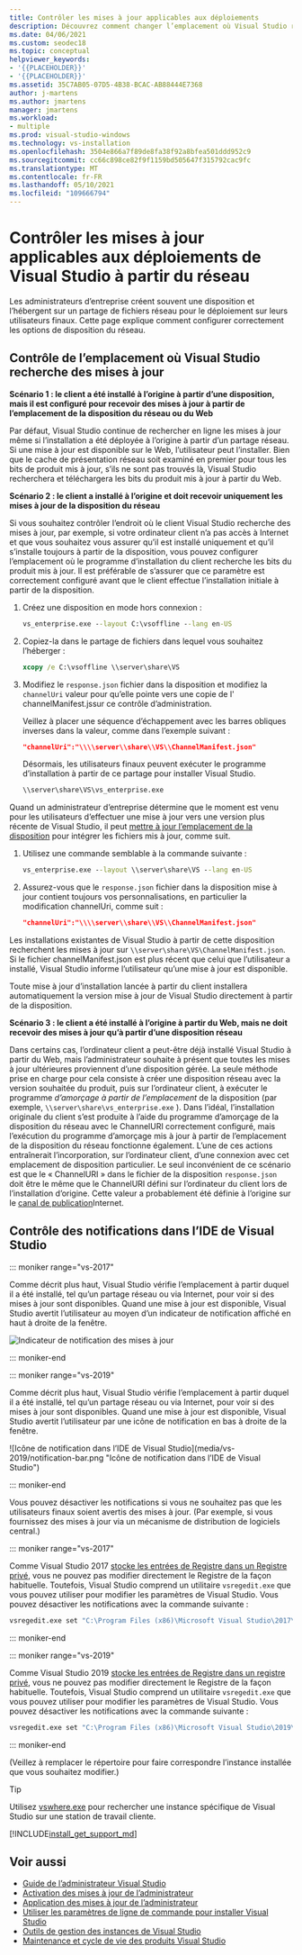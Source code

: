 ```yaml
---
title: Contrôler les mises à jour applicables aux déploiements
description: Découvrez comment changer l’emplacement où Visual Studio recherche une mise à jour dans le cas d’une installation à partir d’un réseau.
ms.date: 04/06/2021
ms.custom: seodec18
ms.topic: conceptual
helpviewer_keywords:
- '{{PLACEHOLDER}}'
- '{{PLACEHOLDER}}'
ms.assetid: 35C7AB05-07D5-4B38-BCAC-AB88444E7368
author: j-martens
ms.author: jmartens
manager: jmartens
ms.workload:
- multiple
ms.prod: visual-studio-windows
ms.technology: vs-installation
ms.openlocfilehash: 3504e866a7f89de8fa38f92a8bfea501ddd952c9
ms.sourcegitcommit: cc66c898ce82f9f1159bd505647f315792cac9fc
ms.translationtype: MT
ms.contentlocale: fr-FR
ms.lasthandoff: 05/10/2021
ms.locfileid: "109666794"
---
```

# <a name="control-updates-to-network-based-visual-studio-deployments"></a>Contrôler les mises à jour applicables aux déploiements de Visual Studio à partir du réseau

Les administrateurs d’entreprise créent souvent une disposition et l’hébergent sur un partage de fichiers réseau pour le déploiement sur leurs utilisateurs finaux. Cette page explique comment configurer correctement les options de disposition du réseau. 

## <a name="controlling-where-visual-studio-looks-for-updates"></a>Contrôle de l’emplacement où Visual Studio recherche des mises à jour

**Scénario 1 : le client a été installé à l’origine à partir d’une disposition, mais il est configuré pour recevoir des mises à jour à partir de l’emplacement de la disposition du réseau ou du Web**

Par défaut, Visual Studio continue de rechercher en ligne les mises à jour même si l’installation a été déployée à l’origine à partir d’un partage réseau. Si une mise à jour est disponible sur le Web, l’utilisateur peut l’installer. Bien que le cache de présentation réseau soit examiné en premier pour tous les bits de produit mis à jour, s’ils ne sont pas trouvés là, Visual Studio recherchera et téléchargera les bits du produit mis à jour à partir du Web.

**Scénario 2 : le client a installé à l’origine et doit recevoir uniquement les mises à jour de la disposition du réseau**

Si vous souhaitez contrôler l’endroit où le client Visual Studio recherche des mises à jour, par exemple, si votre ordinateur client n’a pas accès à Internet et que vous souhaitez vous assurer qu’il est installé uniquement et qu’il s’installe toujours à partir de la disposition, vous pouvez configurer l’emplacement où le programme d’installation du client recherche les bits du produit mis à jour. Il est préférable de s’assurer que ce paramètre est correctement configuré avant que le client effectue l’installation initiale à partir de la disposition. 

1. Créez une disposition en mode hors connexion :

   ```cmd
   vs_enterprise.exe --layout C:\vsoffline --lang en-US
   ```

2. Copiez-la dans le partage de fichiers dans lequel vous souhaitez l’héberger :

   ```cmd
   xcopy /e C:\vsoffline \\server\share\VS
   ```

3. Modifiez le `response.json` fichier dans la disposition et modifiez la `channelUri` valeur pour qu’elle pointe vers une copie de l' channelManifest.jssur ce contrôle d’administration.

   Veillez à placer une séquence d’échappement avec les barres obliques inverses dans la valeur, comme dans l’exemple suivant :

   ```json
   "channelUri":"\\\\server\\share\\VS\\ChannelManifest.json"
   ```

   Désormais, les utilisateurs finaux peuvent exécuter le programme d’installation à partir de ce partage pour installer Visual Studio.

   ```cmd
   \\server\share\VS\vs_enterprise.exe
   ```

Quand un administrateur d’entreprise détermine que le moment est venu pour les utilisateurs d’effectuer une mise à jour vers une version plus récente de Visual Studio, il peut [mettre à jour l’emplacement de la disposition](update-a-network-installation-of-visual-studio.md) pour intégrer les fichiers mis à jour, comme suit.

1. Utilisez une commande semblable à la commande suivante :

   ```cmd
   vs_enterprise.exe --layout \\server\share\VS --lang en-US
   ```

2. Assurez-vous que le `response.json` fichier dans la disposition mise à jour contient toujours vos personnalisations, en particulier la modification channelUri, comme suit :

   ```json
   "channelUri":"\\\\server\\share\\VS\\ChannelManifest.json"
   ```

Les installations existantes de Visual Studio à partir de cette disposition recherchent les mises à jour sur `\\server\share\VS\ChannelManifest.json`. Si le fichier channelManifest.json est plus récent que celui que l’utilisateur a installé, Visual Studio informe l’utilisateur qu’une mise à jour est disponible.

Toute mise à jour d’installation lancée à partir du client installera automatiquement la version mise à jour de Visual Studio directement à partir de la disposition.

**Scénario 3 : le client a été installé à l’origine à partir du Web, mais ne doit recevoir des mises à jour qu’à partir d’une disposition réseau**

Dans certains cas, l’ordinateur client a peut-être déjà installé Visual Studio à partir du Web, mais l’administrateur souhaite à présent que toutes les mises à jour ultérieures proviennent d’une disposition gérée. La seule méthode prise en charge pour cela consiste à créer une disposition réseau avec la version souhaitée du produit, puis sur l’ordinateur client, à exécuter le programme _d’amorçage à partir de l’emplacement_ de la disposition (par exemple, `\\server\share\vs_enterprise.exe` ). Dans l’idéal, l’installation originale du client s’est produite à l’aide du programme d’amorçage de la disposition du réseau avec le ChannelURI correctement configuré, mais l’exécution du programme d’amorçage mis à jour à partir de l’emplacement de la disposition du réseau fonctionne également. L’une de ces actions entraînerait l’incorporation, sur l’ordinateur client, d’une connexion avec cet emplacement de disposition particulier. Le seul inconvénient de ce scénario est que le « ChannelURI » dans le fichier de la disposition `response.json` doit être le même que le ChannelURI défini sur l’ordinateur du client lors de l’installation d’origine. Cette valeur a probablement été définie à l’origine sur le [canal de publication](https://aka.ms/vs/16/release/channel)Internet. 


## <a name="controlling-notifications-in-the-visual-studio-ide"></a>Contrôle des notifications dans l’IDE de Visual Studio

::: moniker range="vs-2017"

Comme décrit plus haut, Visual Studio vérifie l’emplacement à partir duquel il a été installé, tel qu’un partage réseau ou via Internet, pour voir si des mises à jour sont disponibles. Quand une mise à jour est disponible, Visual Studio avertit l’utilisateur au moyen d’un indicateur de notification affiché en haut à droite de la fenêtre.

   ![Indicateur de notification des mises à jour](media/notification-flag.png)

::: moniker-end

::: moniker range="vs-2019&quot;

Comme décrit plus haut, Visual Studio vérifie l’emplacement à partir duquel il a été installé, tel qu’un partage réseau ou via Internet, pour voir si des mises à jour sont disponibles. Quand une mise à jour est disponible, Visual Studio avertit l’utilisateur par une icône de notification en bas à droite de la fenêtre.

   ![Icône de notification dans l’IDE de Visual Studio](media/vs-2019/notification-bar.png &quot;Icône de notification dans l’IDE de Visual Studio")

::: moniker-end

Vous pouvez désactiver les notifications si vous ne souhaitez pas que les utilisateurs finaux soient avertis des mises à jour. (Par exemple, si vous fournissez des mises à jour via un mécanisme de distribution de logiciels central.)

::: moniker range="vs-2017"

Comme Visual Studio 2017 [stocke les entrées de Registre dans un Registre privé](tools-for-managing-visual-studio-instances.md#editing-the-registry-for-a-visual-studio-instance), vous ne pouvez pas modifier directement le Registre de la façon habituelle. Toutefois, Visual Studio comprend un utilitaire `vsregedit.exe` que vous pouvez utiliser pour modifier les paramètres de Visual Studio. Vous pouvez désactiver les notifications avec la commande suivante :

```cmd
vsregedit.exe set "C:\Program Files (x86)\Microsoft Visual Studio\2017\Enterprise" HKCU ExtensionManager AutomaticallyCheckForUpdates2Override dword 0
```

::: moniker-end

::: moniker range="vs-2019"

Comme Visual Studio 2019 [stocke les entrées de Registre dans un registre privé](tools-for-managing-visual-studio-instances.md#editing-the-registry-for-a-visual-studio-instance), vous ne pouvez pas modifier directement le Registre de la façon habituelle. Toutefois, Visual Studio comprend un utilitaire `vsregedit.exe` que vous pouvez utiliser pour modifier les paramètres de Visual Studio. Vous pouvez désactiver les notifications avec la commande suivante :

```cmd
vsregedit.exe set "C:\Program Files (x86)\Microsoft Visual Studio\2019\Enterprise" HKCU ExtensionManager AutomaticallyCheckForUpdates2Override dword 0
```

::: moniker-end

(Veillez à remplacer le répertoire pour faire correspondre l’instance installée que vous souhaitez modifier.)

> [!TIP]
> Utilisez [vswhere.exe](tools-for-managing-visual-studio-instances.md#detecting-existing-visual-studio-instances) pour rechercher une instance spécifique de Visual Studio sur une station de travail cliente.

[!INCLUDE[install_get_support_md](includes/install_get_support_md.md)]

## <a name="see-also"></a>Voir aussi

* [Guide de l’administrateur Visual Studio](visual-studio-administrator-guide.md)
* [Activation des mises à jour de l’administrateur](enabling-administrator-updates.md)
* [Application des mises à jour de l’administrateur](applying-administrator-updates.md)
* [Utiliser les paramètres de ligne de commande pour installer Visual Studio](use-command-line-parameters-to-install-visual-studio.md)
* [Outils de gestion des instances de Visual Studio](tools-for-managing-visual-studio-instances.md)
* [Maintenance et cycle de vie des produits Visual Studio](/visualstudio/releases/2019/servicing/)
